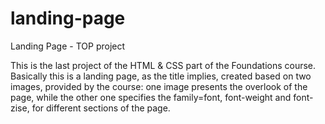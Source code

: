 # landing-page
Landing Page - TOP project

This is the last project of the HTML & CSS part of the Foundations course.
Basically this is a landing page, as the title implies, created based on two images, provided by the course:
one image presents the overlook of the page, while the other one specifies the family=font, font-weight and font-zise, for different sections of the page.
